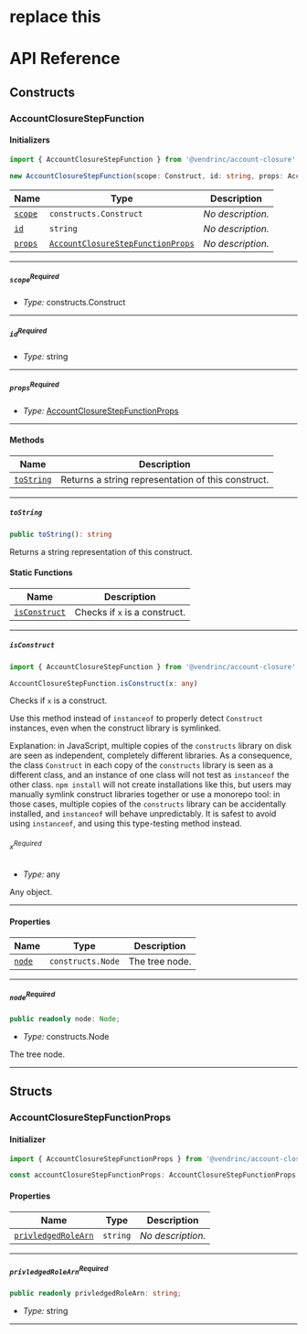 # replace this
# API Reference <a name="API Reference" id="api-reference"></a>

## Constructs <a name="Constructs" id="Constructs"></a>

### AccountClosureStepFunction <a name="AccountClosureStepFunction" id="@vendrinc/account-closure.AccountClosureStepFunction"></a>

#### Initializers <a name="Initializers" id="@vendrinc/account-closure.AccountClosureStepFunction.Initializer"></a>

```typescript
import { AccountClosureStepFunction } from '@vendrinc/account-closure'

new AccountClosureStepFunction(scope: Construct, id: string, props: AccountClosureStepFunctionProps)
```

| **Name** | **Type** | **Description** |
| --- | --- | --- |
| <code><a href="#@vendrinc/account-closure.AccountClosureStepFunction.Initializer.parameter.scope">scope</a></code> | <code>constructs.Construct</code> | *No description.* |
| <code><a href="#@vendrinc/account-closure.AccountClosureStepFunction.Initializer.parameter.id">id</a></code> | <code>string</code> | *No description.* |
| <code><a href="#@vendrinc/account-closure.AccountClosureStepFunction.Initializer.parameter.props">props</a></code> | <code><a href="#@vendrinc/account-closure.AccountClosureStepFunctionProps">AccountClosureStepFunctionProps</a></code> | *No description.* |

---

##### `scope`<sup>Required</sup> <a name="scope" id="@vendrinc/account-closure.AccountClosureStepFunction.Initializer.parameter.scope"></a>

- *Type:* constructs.Construct

---

##### `id`<sup>Required</sup> <a name="id" id="@vendrinc/account-closure.AccountClosureStepFunction.Initializer.parameter.id"></a>

- *Type:* string

---

##### `props`<sup>Required</sup> <a name="props" id="@vendrinc/account-closure.AccountClosureStepFunction.Initializer.parameter.props"></a>

- *Type:* <a href="#@vendrinc/account-closure.AccountClosureStepFunctionProps">AccountClosureStepFunctionProps</a>

---

#### Methods <a name="Methods" id="Methods"></a>

| **Name** | **Description** |
| --- | --- |
| <code><a href="#@vendrinc/account-closure.AccountClosureStepFunction.toString">toString</a></code> | Returns a string representation of this construct. |

---

##### `toString` <a name="toString" id="@vendrinc/account-closure.AccountClosureStepFunction.toString"></a>

```typescript
public toString(): string
```

Returns a string representation of this construct.

#### Static Functions <a name="Static Functions" id="Static Functions"></a>

| **Name** | **Description** |
| --- | --- |
| <code><a href="#@vendrinc/account-closure.AccountClosureStepFunction.isConstruct">isConstruct</a></code> | Checks if `x` is a construct. |

---

##### `isConstruct` <a name="isConstruct" id="@vendrinc/account-closure.AccountClosureStepFunction.isConstruct"></a>

```typescript
import { AccountClosureStepFunction } from '@vendrinc/account-closure'

AccountClosureStepFunction.isConstruct(x: any)
```

Checks if `x` is a construct.

Use this method instead of `instanceof` to properly detect `Construct`
instances, even when the construct library is symlinked.

Explanation: in JavaScript, multiple copies of the `constructs` library on
disk are seen as independent, completely different libraries. As a
consequence, the class `Construct` in each copy of the `constructs` library
is seen as a different class, and an instance of one class will not test as
`instanceof` the other class. `npm install` will not create installations
like this, but users may manually symlink construct libraries together or
use a monorepo tool: in those cases, multiple copies of the `constructs`
library can be accidentally installed, and `instanceof` will behave
unpredictably. It is safest to avoid using `instanceof`, and using
this type-testing method instead.

###### `x`<sup>Required</sup> <a name="x" id="@vendrinc/account-closure.AccountClosureStepFunction.isConstruct.parameter.x"></a>

- *Type:* any

Any object.

---

#### Properties <a name="Properties" id="Properties"></a>

| **Name** | **Type** | **Description** |
| --- | --- | --- |
| <code><a href="#@vendrinc/account-closure.AccountClosureStepFunction.property.node">node</a></code> | <code>constructs.Node</code> | The tree node. |

---

##### `node`<sup>Required</sup> <a name="node" id="@vendrinc/account-closure.AccountClosureStepFunction.property.node"></a>

```typescript
public readonly node: Node;
```

- *Type:* constructs.Node

The tree node.

---


## Structs <a name="Structs" id="Structs"></a>

### AccountClosureStepFunctionProps <a name="AccountClosureStepFunctionProps" id="@vendrinc/account-closure.AccountClosureStepFunctionProps"></a>

#### Initializer <a name="Initializer" id="@vendrinc/account-closure.AccountClosureStepFunctionProps.Initializer"></a>

```typescript
import { AccountClosureStepFunctionProps } from '@vendrinc/account-closure'

const accountClosureStepFunctionProps: AccountClosureStepFunctionProps = { ... }
```

#### Properties <a name="Properties" id="Properties"></a>

| **Name** | **Type** | **Description** |
| --- | --- | --- |
| <code><a href="#@vendrinc/account-closure.AccountClosureStepFunctionProps.property.privledgedRoleArn">privledgedRoleArn</a></code> | <code>string</code> | *No description.* |

---

##### `privledgedRoleArn`<sup>Required</sup> <a name="privledgedRoleArn" id="@vendrinc/account-closure.AccountClosureStepFunctionProps.property.privledgedRoleArn"></a>

```typescript
public readonly privledgedRoleArn: string;
```

- *Type:* string

---




